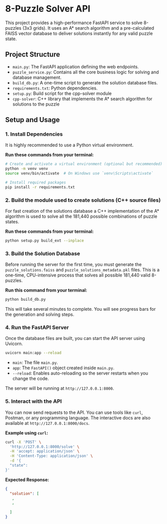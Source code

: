 # 8-Puzzle Solver API

This project provides a high-performance FastAPI service to solve 8-puzzles (3x3 grids). It uses an A\* search algorithm and a pre-calculated FAISS vector database to deliver solutions instantly for any valid puzzle state.

## Project Structure

-   `main.py`: The FastAPI application defining the web endpoints.
-   `puzzle_service.py`: Contains all the core business logic for solving and database management.
-   `build_db.py`: A one-time script to generate the solution database files.
-   `requirements.txt`: Python dependencies.
-   `setup.py`: Build script for the cpp-solver module
-   `cpp-solver`: C++ library that implements the A\* search algorithm for solutions to the puzzle

## Setup and Usage

### 1. Install Dependencies

It is highly recommended to use a Python virtual environment.

**Run these commands from your terminal:**

```bash
# Create and activate a virtual environment (optional but recommended)
python -m venv venv
source venv/bin/activate  # On Windows use `venv\Scripts\activate`

# Install required packages
pip install -r requirements.txt
```
### 2. Build the module used to create solutions (C++ source files)

For fast creation of the solutions database a C++ implementation of the A\* algorithm is used to solve all the 181,440 possible combinations of puzzle states.


**Run these commands from your terminal:**

```bash
python setup.py build_ext --inplace
```

### 3. Build the Solution Database

Before running the server for the first time, you must generate the `puzzle_solutions.faiss` and `puzzle_solutions_metadata.pkl` files. This is a one-time, CPU-intensive process that solves all possible 181,440 valid 8-puzzles.

**Run this command from your terminal:**

```bash
python build_db.py
```

This will take several minutes to complete. You will see progress bars for the generation and solving steps.

### 4. Run the FastAPI Server

Once the database files are built, you can start the API server using Uvicorn.

```bash
uvicorn main:app --reload
```

-   `main`: The file `main.py`.
-   `app`: The `FastAPI()` object created inside `main.py`.
-   `--reload`: Enables auto-reloading so the server restarts when you change the code.

The server will be running at `http://127.0.0.1:8000`.

### 5. Interact with the API

You can now send requests to the API. You can use tools like `curl`, Postman, or any programming language. The interactive docs are also available at `http://127.0.0.1:8000/docs`.

**Example using `curl`:**

```bash
curl -X 'POST' \
  'http://127.0.0.1:8000/solve' \
  -H 'accept: application/json' \
  -H 'Content-Type: application/json' \
  -d '{
  "state":
}'
```

**Expected Response:**

```json
{
  "solution": [
   ,
   ,
   
  ]
}
```